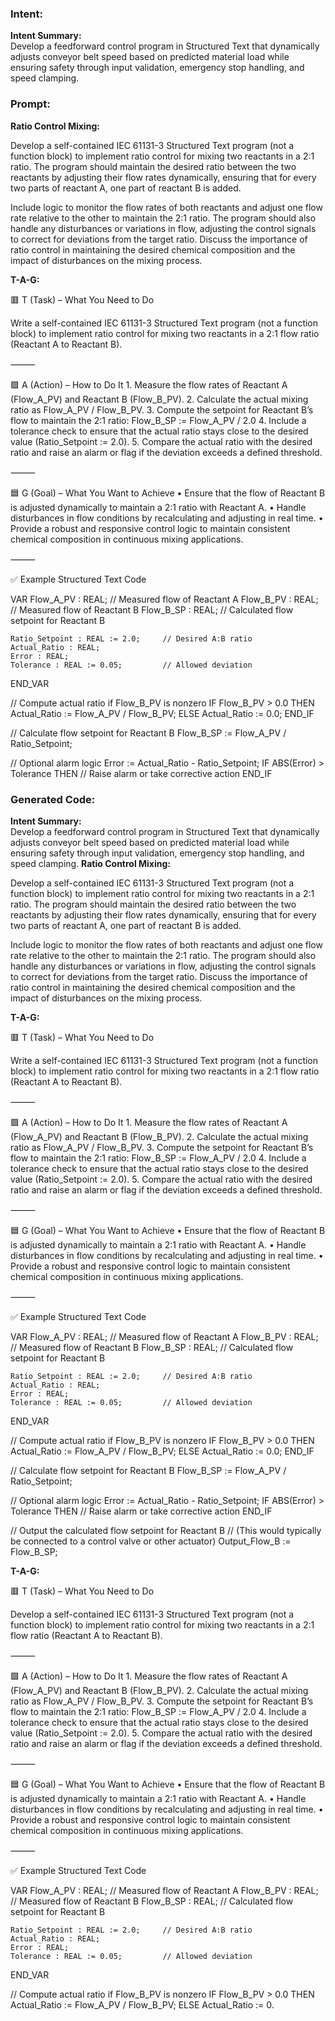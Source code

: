 ### Intent:
**Intent Summary:**  
Develop a feedforward control program in Structured Text that dynamically adjusts conveyor belt speed based on predicted material load while ensuring safety through input validation, emergency stop handling, and speed clamping.

### Prompt:
**Ratio Control Mixing:**

Develop a self-contained IEC 61131-3 Structured Text program (not a function block) to implement ratio control for mixing two reactants in a 2:1 ratio. The program should maintain the desired ratio between the two reactants by adjusting their flow rates dynamically, ensuring that for every two parts of reactant A, one part of reactant B is added.

Include logic to monitor the flow rates of both reactants and adjust one flow rate relative to the other to maintain the 2:1 ratio. The program should also handle any disturbances or variations in flow, adjusting the control signals to correct for deviations from the target ratio. Discuss the importance of ratio control in maintaining the desired chemical composition and the impact of disturbances on the mixing process.


**T-A-G:**

🟥 T (Task) – What You Need to Do

Write a self-contained IEC 61131-3 Structured Text program (not a function block) to implement ratio control for mixing two reactants in a 2:1 flow ratio (Reactant A to Reactant B).

⸻

🟩 A (Action) – How to Do It
	1.	Measure the flow rates of Reactant A (Flow_A_PV) and Reactant B (Flow_B_PV).
	2.	Calculate the actual mixing ratio as Flow_A_PV / Flow_B_PV.
	3.	Compute the setpoint for Reactant B’s flow to maintain the 2:1 ratio:
Flow_B_SP := Flow_A_PV / 2.0
	4.	Include a tolerance check to ensure that the actual ratio stays close to the desired value (Ratio_Setpoint := 2.0).
	5.	Compare the actual ratio with the desired ratio and raise an alarm or flag if the deviation exceeds a defined threshold.

⸻

🟦 G (Goal) – What You Want to Achieve
	•	Ensure that the flow of Reactant B is adjusted dynamically to maintain a 2:1 ratio with Reactant A.
	•	Handle disturbances in flow conditions by recalculating and adjusting in real time.
	•	Provide a robust and responsive control logic to maintain consistent chemical composition in continuous mixing applications.

⸻

✅ Example Structured Text Code

VAR
    Flow_A_PV : REAL;                 // Measured flow of Reactant A
    Flow_B_PV : REAL;                 // Measured flow of Reactant B
    Flow_B_SP : REAL;                 // Calculated flow setpoint for Reactant B

    Ratio_Setpoint : REAL := 2.0;     // Desired A:B ratio
    Actual_Ratio : REAL;
    Error : REAL;
    Tolerance : REAL := 0.05;         // Allowed deviation
END_VAR

// Compute actual ratio if Flow_B_PV is nonzero
IF Flow_B_PV > 0.0 THEN
    Actual_Ratio := Flow_A_PV / Flow_B_PV;
ELSE
    Actual_Ratio := 0.0;
END_IF

// Calculate flow setpoint for Reactant B
Flow_B_SP := Flow_A_PV / Ratio_Setpoint;

// Optional alarm logic
Error := Actual_Ratio - Ratio_Setpoint;
IF ABS(Error) > Tolerance THEN
    // Raise alarm or take corrective action
END_IF

### Generated Code:
**Intent Summary:**  
Develop a feedforward control program in Structured Text that dynamically adjusts conveyor belt speed based on predicted material load while ensuring safety through input validation, emergency stop handling, and speed clamping.
**Ratio Control Mixing:**

Develop a self-contained IEC 61131-3 Structured Text program (not a function block) to implement ratio control for mixing two reactants in a 2:1 ratio. The program should maintain the desired ratio between the two reactants by adjusting their flow rates dynamically, ensuring that for every two parts of reactant A, one part of reactant B is added.

Include logic to monitor the flow rates of both reactants and adjust one flow rate relative to the other to maintain the 2:1 ratio. The program should also handle any disturbances or variations in flow, adjusting the control signals to correct for deviations from the target ratio. Discuss the importance of ratio control in maintaining the desired chemical composition and the impact of disturbances on the mixing process.


**T-A-G:**

🟥 T (Task) – What You Need to Do

Write a self-contained IEC 61131-3 Structured Text program (not a function block) to implement ratio control for mixing two reactants in a 2:1 flow ratio (Reactant A to Reactant B).

⸻

🟩 A (Action) – How to Do It
	1.	Measure the flow rates of Reactant A (Flow_A_PV) and Reactant B (Flow_B_PV).
	2.	Calculate the actual mixing ratio as Flow_A_PV / Flow_B_PV.
	3.	Compute the setpoint for Reactant B’s flow to maintain the 2:1 ratio:
Flow_B_SP := Flow_A_PV / 2.0
	4.	Include a tolerance check to ensure that the actual ratio stays close to the desired value (Ratio_Setpoint := 2.0).
	5.	Compare the actual ratio with the desired ratio and raise an alarm or flag if the deviation exceeds a defined threshold.

⸻

🟦 G (Goal) – What You Want to Achieve
	•	Ensure that the flow of Reactant B is adjusted dynamically to maintain a 2:1 ratio with Reactant A.
	•	Handle disturbances in flow conditions by recalculating and adjusting in real time.
	•	Provide a robust and responsive control logic to maintain consistent chemical composition in continuous mixing applications.

⸻

✅ Example Structured Text Code

VAR
    Flow_A_PV : REAL;                 // Measured flow of Reactant A
    Flow_B_PV : REAL;                 // Measured flow of Reactant B
    Flow_B_SP : REAL;                 // Calculated flow setpoint for Reactant B

    Ratio_Setpoint : REAL := 2.0;     // Desired A:B ratio
    Actual_Ratio : REAL;
    Error : REAL;
    Tolerance : REAL := 0.05;         // Allowed deviation
END_VAR

// Compute actual ratio if Flow_B_PV is nonzero
IF Flow_B_PV > 0.0 THEN
    Actual_Ratio := Flow_A_PV / Flow_B_PV;
ELSE
    Actual_Ratio := 0.0;
END_IF

// Calculate flow setpoint for Reactant B
Flow_B_SP := Flow_A_PV / Ratio_Setpoint;

// Optional alarm logic
Error := Actual_Ratio - Ratio_Setpoint;
IF ABS(Error) > Tolerance THEN
    // Raise alarm or take corrective action
END_IF

// Output the calculated flow setpoint for Reactant B
// (This would typically be connected to a control valve or other actuator)
Output_Flow_B := Flow_B_SP;

**T-A-G:**

🟥 T (Task) – What You Need to Do

Develop a self-contained IEC 61131-3 Structured Text program (not a function block) to implement ratio control for mixing two reactants in a 2:1 flow ratio (Reactant A to Reactant B).

⸻

🟩 A (Action) – How to Do It
	1.	Measure the flow rates of Reactant A (Flow_A_PV) and Reactant B (Flow_B_PV).
	2.	Calculate the actual mixing ratio as Flow_A_PV / Flow_B_PV.
	3.	Compute the setpoint for Reactant B’s flow to maintain the 2:1 ratio:
Flow_B_SP := Flow_A_PV / 2.0
	4.	Include a tolerance check to ensure that the actual ratio stays close to the desired value (Ratio_Setpoint := 2.0).
	5.	Compare the actual ratio with the desired ratio and raise an alarm or flag if the deviation exceeds a defined threshold.

⸻

🟦 G (Goal) – What You Want to Achieve
	•	Ensure that the flow of Reactant B is adjusted dynamically to maintain a 2:1 ratio with Reactant A.
	•	Handle disturbances in flow conditions by recalculating and adjusting in real time.
	•	Provide a robust and responsive control logic to maintain consistent chemical composition in continuous mixing applications.

⸻

✅ Example Structured Text Code

VAR
    Flow_A_PV : REAL;                 // Measured flow of Reactant A
    Flow_B_PV : REAL;                 // Measured flow of Reactant B
    Flow_B_SP : REAL;                 // Calculated flow setpoint for Reactant B

    Ratio_Setpoint : REAL := 2.0;     // Desired A:B ratio
    Actual_Ratio : REAL;
    Error : REAL;
    Tolerance : REAL := 0.05;         // Allowed deviation
END_VAR

// Compute actual ratio if Flow_B_PV is nonzero
IF Flow_B_PV > 0.0 THEN
    Actual_Ratio := Flow_A_PV / Flow_B_PV;
ELSE
    Actual_Ratio := 0.
